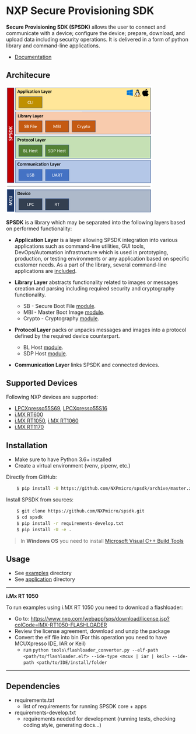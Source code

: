 NXP Secure Provisioning SDK
===========================

**Secure Provisioning SDK (SPSDK)** allows the user to connect and communicate with a device; configure the device; prepare, download, and upload data including security operations. It is delivered in a form of python library and command-line applications.

* [Documentation](https://spsdk.readthedocs.io)

Architecure
-----------
<img src="docs/_static/images/SPSDK-Architecture.png" alt="drawing" width="400"/>

**SPSDK** is a library which may be separated into the following layers based on performed functionality:

- **Application Layer** is a layer allowing SPSDK integration into various applications such as command-line utilities, GUI tools, DevOps/Automation infrastructure which is used in prototyping, production, or testing environments or any application based on specific customer needs. As a part of the library, several command-line applications are [included](spsdk/apps). 

- **Library Layer** abstracts functionality related to images or messages creation and parsing including required security and cryptography functionality.
    - SB - Secure Boot File [module](https://spsdk.readthedocs.io/en/latest/api/sbfile.html).
    - MBI - Master Boot Image [module](https://spsdk.readthedocs.io/en/latest/api/image.html).
    - Crypto - Cryptography [module](https://spsdk.readthedocs.io/en/latest/api/crypto.html).
    
- **Protocol Layer** packs or unpacks messages and images into a protocol defined by the required device counterpart.
    - BL Host [module](https://spsdk.readthedocs.io/en/latest/api/mboot.html).
    - SDP Host [module](https://spsdk.readthedocs.io/en/latest/api/sdp.html).

- **Communication Layer** links SPSDK and connected devices.

Supported Devices
----------------
Following NXP devices are supported:
- [LPCXpresso55S69](https://www.nxp.com/products/processors-and-microcontrollers/arm-microcontrollers/general-purpose-mcus/lpc5500-cortex-m33/lpcxpresso55s69-development-board:LPC55S69-EVK), [LPCXpresso55S16](https://www.nxp.com/design/development-boards/lpcxpresso-boards/lpcxpresso55s16-development-board:LPC55S16-EVK)
- [i.MX RT600](https://www.nxp.com/products/processors-and-microcontrollers/arm-microcontrollers/i-mx-rt-crossover-mcus/i-mx-rt600-crossover-mcu-with-arm-cortex-m33-and-dsp-cores:i.MX-RT600)
- [i.MX RT1050](https://www.nxp.com/products/processors-and-microcontrollers/arm-microcontrollers/i-mx-rt-crossover-mcus/i-mx-rt1050-crossover-mcu-with-arm-cortex-m7-core:i.MX-RT1050), [i.MX RT1060](https://www.nxp.com/products/processors-and-microcontrollers/arm-microcontrollers/i-mx-rt-crossover-mcus/i-mx-rt1060-crossover-mcu-with-arm-cortex-m7-core:i.MX-RT1060)
- [i.MX RT1170](https://www.nxp.com/products/processors-and-microcontrollers/arm-microcontrollers/i-mx-rt-crossover-mcus/i-mx-rt1170-crossover-mcu-family-first-ghz-mcu-with-arm-cortex-m7-and-cortex-m4-cores:i.MX-RT1170)

Installation
------------
- Make sure to have Python 3.6+ installed
- Create a virtual environment (venv, pipenv, etc.)

Directly from GitHub:

``` bash
    $ pip install -U https://github.com/NXPmicro/spsdk/archive/master.zip
```

Install SPSDK from sources:

``` bash
    $ git clone https://github.com/NXPmicro/spsdk.git
    $ cd spsdk
    $ pip install -r requirements-develop.txt
    $ pip install -U -e .
```
> In **Windows OS** you need to install [Microsoft Visual C++ Build Tools](https://www.scivision.dev/python-windows-visual-c-14-required/)
 
Usage
-----

- See [examples](examples) directory
- See [application](spsdk/apps) directory

---
**i.Mx RT 1050**

To run examples using i.MX RT 1050 you need to download a flashloader:
- Go to: https://www.nxp.com/webapp/sps/download/license.jsp?colCode=IMX-RT1050-FLASHLOADER
- Review the license agreement, download and unzip the package
- Convert the elf file into bin (For this operation you need to have MCUXpresso IDE, IAR or Keil)
  - run ```python tools\flashloader_converter.py --elf-path <path/to/flashloader.elf> --ide-type <mcux | iar | keil> --ide-path <path/to/IDE/install/folder```

---

Dependencies
------------

- requirements.txt
  - list of requirements for running SPSDK core + apps
- requirements-develop.txt
  - requirements needed for development (running tests, checking coding style, generating docs...)

